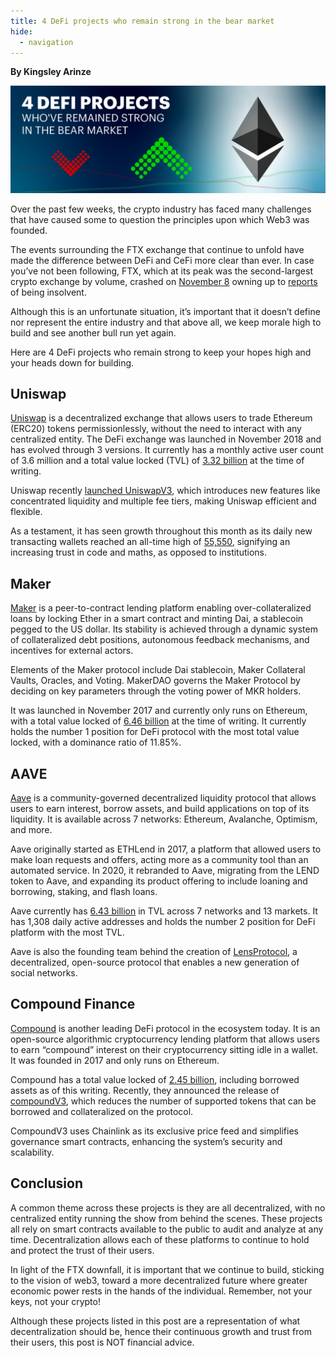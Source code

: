 ```yaml
---
title: 4 DeFi projects who remain strong in the bear market
hide:
  - navigation
---
```


**By Kingsley Arinze**

![Blog banner for 4 DeFi projects who remain strong in the bear market](./blog-banner.jpg)

Over the past few weeks, the crypto industry has faced many challenges that have caused some to question the principles upon which Web3 was founded.

The events surrounding the FTX exchange that continue to unfold have made the difference between DeFi and CeFi more clear than ever. In case you’ve not been following, FTX, which at its peak was the second-largest crypto exchange by volume, crashed on [November 8](https://twitter.com/SBF_FTX/status/1590012124864348160) owning up to [reports](https://www.coindesk.com/business/2022/11/02/divisions-in-sam-bankman-frieds-crypto-empire-blur-on-his-trading-titan-alamedas-balance-sheet) of being insolvent.

Although this is an unfortunate situation, it’s important that it doesn’t define nor represent the entire industry and that above all, we keep morale high to build and see another bull run yet again.

Here are 4 DeFi projects who remain strong to keep your hopes high and your heads down for building.

## Uniswap

[Uniswap](https://twitter.com/Uniswap) is a decentralized exchange that allows users to trade Ethereum (ERC20) tokens permissionlessly, without the need to interact with any centralized entity. The DeFi exchange was launched in November 2018 and has evolved through 3 versions. It currently has a monthly active user count of 3.6 million and a total value locked (TVL) of [3.32 billion](https://defillama.com/protocol/uniswap) at the time of writing.

Uniswap recently [launched UniswapV3](https://uniswap.org/blog/uniswap-v3), which introduces new features like concentrated liquidity and multiple fee tiers, making Uniswap efficient and flexible. 

As a testament, it has seen growth throughout this month as its daily new transacting wallets reached an all-time high of [55,550](https://twitter.com/Uniswap/status/1592282461211627520), signifying an increasing trust in code and maths, as opposed to institutions.

## Maker

[Maker](https://twitter.com/MakerDAO) is a peer-to-contract lending platform enabling over-collateralized loans by locking Ether in a smart contract and minting Dai, a stablecoin pegged to the US dollar. Its stability is achieved through a dynamic system of collateralized debt positions, autonomous feedback mechanisms, and incentives for external actors.

Elements of the Maker protocol include Dai stablecoin, Maker Collateral Vaults, Oracles, and Voting. MakerDAO governs the Maker Protocol by deciding on key parameters through the voting power of MKR holders.

It was launched in November 2017 and currently only runs on Ethereum, with a total value locked of  [6.46 billion](https://defillama.com/protocol/makerdao) at the time of writing. It currently holds the number 1 position for DeFi protocol with the most total value locked, with a dominance ratio of 11.85%.

## AAVE

[Aave](https://twitter.com/AaveAave) is a community-governed decentralized liquidity protocol that allows users to earn interest, borrow assets, and build applications on top of its liquidity. It is available across 7 networks: Ethereum, Avalanche, Optimism, and more.

Aave originally started as ETHLend in 2017, a platform that allowed users to make loan requests and offers, acting more as a community tool than an automated service. In 2020, it rebranded to Aave, migrating from the LEND token to Aave, and expanding its product offering to include loaning and borrowing, staking, and flash loans.

Aave currently has [6.43 billion](https://defillama.com/protocol/aave) in TVL across 7 networks and 13 markets. It has 1,308 daily active addresses and holds the number 2 position for DeFi platform with the most TVL.

Aave is also the founding team behind the creation of [LensProtocol](https://twitter.com/LensProtocol), a decentralized, open-source protocol that enables a new generation of social networks.

## Compound Finance

[Compound](https://twitter.com/compoundfinance) is another leading DeFi protocol in the ecosystem today. It is an open-source algorithmic cryptocurrency lending platform that allows users to earn “compound” interest on their cryptocurrency sitting idle in a wallet. It was founded in 2017 and only runs on Ethereum.

Compound has a total value locked of [2.45 billion](https://defillama.com/protocol/compound), including borrowed assets as of this writing. Recently, they announced the release of [compoundV3](https://www.coindesk.com/tech/2022/08/26/compounds-upgraded-defi-lending-platform-targets-security-scalability/), which reduces the number of supported tokens that can be borrowed and collateralized on the protocol.

CompoundV3 uses Chainlink as its exclusive price feed and simplifies governance smart contracts, enhancing the system’s security and scalability. 

## Conclusion

A common theme across these projects is they are all decentralized, with no centralized entity running the show from behind the scenes. These projects all rely on smart contracts available to the public to audit and analyze at any time. Decentralization allows each of these platforms to continue to hold and protect the trust of their users.
 
In light of the FTX downfall, it is important that we continue to build, sticking to the vision of web3, toward a more decentralized future where greater economic power rests in the hands of the individual. Remember, not your keys, not your crypto!

Although these projects listed in this post are a representation of what decentralization should be, hence their continuous growth and trust from their users, this post is NOT financial advice.
